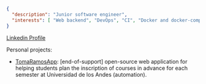 ```json
{
  "description": "Junior software engineer",
  "interests": [ "Web backend", "DevOps", "CI", "Docker and docker-compose", "Ruby", "Rails", "Python", "Golang", "Automated testing" ]
}
```

[Linkedin Profile](https://www.linkedin.com/in/ifgarces/)

Personal projects:

- [TomaRamosApp](https://github.com/ifgarces/TomaRamosApp_rails): [end-of-support] open-source web application for helping students plan the inscription of courses in advance for each semester at Universidad de los Andes (automation).
